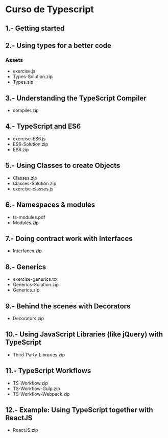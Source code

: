 # Curso de Typescript

## 1.- Getting started

## 2.- Using types for a better code
### Assets
- exercise.js
- Types-Solution.zip
- Types.zip

## 3.- Understanding the TypeScript Compiler
- compiler.zip

## 4.- TypeScript and ES6
- exercise-ES6.js
- ES6-Solution.zip
- ES6.zip

## 5.- Using Classes to create Objects
- Classes.zip
- Classes-Solution.zip
- exercise-classes.js

## 6.- Namespaces & modules
- ts-modules.pdf
- Modules.zip

## 7.- Doing contract work with Interfaces
- Interfaces.zip

## 8.- Generics
- exercise-generics.txt
- Generics-Solution.zip
- Generics.zip

## 9.- Behind the scenes with Decorators
- Decorators.zip

## 10.- Using JavaScript Libraries (like jQuery) with TypeScript
- Third-Party-Libraries.zip

## 11.- TypeScript Workflows
- TS-Workflow.zip
- TS-Workflow-Gulp.zip
- TS-Workflow-Webpack.zip

## 12.- Example: Using TypeScript together with ReactJS
- ReactJS.zip